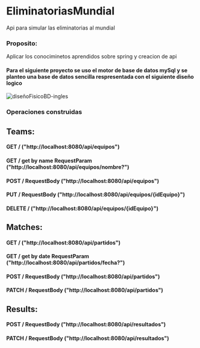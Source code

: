 # EliminatoriasMundial
Api para simular las eliminatorias al mundial

### Proposito:

Aplicar los conociminetos aprendidos sobre spring y creacion de api

#### Para el siguiente proyecto se uso el motor de base de datos mySql y se planteo una base de datos sencilla respresentada con el siguiente diseño logico

![diseñoFisicoBD-ingles](https://github.com/diego-Ballesteros/EliminatoriasMundial/assets/114629529/c76587a9-2977-4b61-a722-2609a177dc7a)


### Operaciones construidas 

## Teams:
#### GET / ("http://localhost:8080/api/equipos")
#### GET / get by name RequestParam ("http://localhost:8080/api/equipos/nombre?")
#### POST / RequestBody ("http://localhost:8080/api/equipos")
#### PUT / RequestBody ("http://localhost:8080/api/equipos/{idEquipo}")
#### DELETE / ("http://localhost:8080/api/equipos/{idEquipo}")

## Matches:
#### GET / ("http://localhost:8080/api/partidos")
#### GET / get by date RequestParam ("http://localhost:8080/api/partidos/fecha?")
#### POST / RequestBody ("http://localhost:8080/api/partidos")
#### PATCH / RequestBody ("http://localhost:8080/api/partidos")

## Results:
#### POST / RequestBody ("http://localhost:8080/api/resultados")
#### PATCH / RequestBody ("http://localhost:8080/api/resultados")

